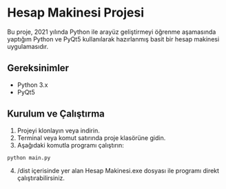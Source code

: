# Hesap Makinesi Projesi

Bu proje, 2021 yılında Python ile arayüz geliştirmeyi öğrenme aşamasında yaptığım Python ve PyQt5 kullanılarak hazırlanmış basit bir hesap makinesi uygulamasıdır.

## Gereksinimler

- Python 3.x
- PyQt5

## Kurulum ve Çalıştırma

1. Projeyi klonlayın veya indirin.
2. Terminal veya komut satırında proje klasörüne gidin.
3. Aşağıdaki komutla programı çalıştırın:

```bash
python main.py
```
4. /dist içerisinde yer alan Hesap Makinesi.exe dosyası ile programı direkt çalıştırabilirsiniz.
